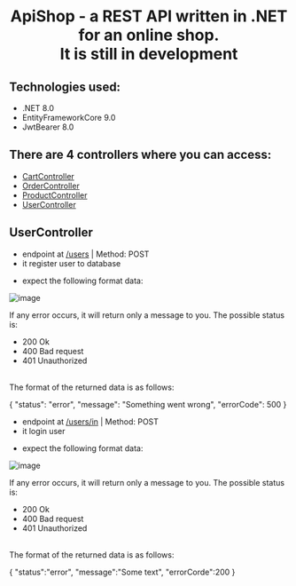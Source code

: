<h1 align="center">
ApiShop - a REST API written in .NET for an online shop.
</br>
It is still in development
<br>
</h1>

## Technologies used:
* .NET 8.0
* EntityFrameworkCore 9.0
* JwtBearer 8.0


## There are 4 controllers where you can access:
* [CartController](#CartController)
* [OrderController](#OrderController)
* [ProductController](#ProductController)
* [UserController](#UserController)

## UserController
* endpoint at  [/users](#users) | Method: POST
* it register user to database

- expect the following format data:
  
![image](https://github.com/user-attachments/assets/2d34117c-0f2f-4f24-83d6-c2eabe09eb4d)

If any error occurs, it will return only a message to you. The possible status is:
* 200 Ok
* 400 Bad request 
* 401 Unauthorized
</br>
The format of the returned data is as follows:

{
  "status": "error",
  "message": "Something went wrong",
   "errorCode": 500
}


* endpoint at  [/users/in](#users/in) | Method: POST
* it login user

- expect the following format data:
  
![image](https://github.com/user-attachments/assets/0d21150f-4892-4bc9-8d25-890bfef43f3e)


If any error occurs, it will return only a message to you. The possible status is:
* 200 Ok
* 400 Bad request 
* 401 Unauthorized
</br>
The format of the returned data is as follows:

{
"status":"error",
"message":"Some text",
"errorCorde":200
}
